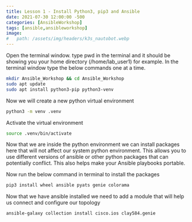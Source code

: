 ```yaml
---
title: Lesson 1 - Install Python3, pip3 and Ansible
date: 2021-07-30 12:00:00 -500
categories: [AnsibleWorkshop]
tags: [ansible,ansibleworkshop]
image:
#   path: /assets/img/headers/k3s_nautobot.webp
---
```


Open the terminal window. type pwd in the terminal and it should be showing you your home directory (/home/lab_user1) for example.
In the terminal window type the below commands one at a time.
```bash
mkdir Ansible_Workshop && cd Ansible_Workshop
sudo apt update
sudo apt install python3-pip python3-venv
```
Now we will create a new python virtual environment
```bash
python3 -m venv .venv
```
Activate the virtual environment
```bash
source .venv/bin/activate
```
Now that we are inside the python environment we can install packages here that will not affect our system python environment. This allows you to use different versions of ansible or other python packages that can potentially conflict. This also helps make your Ansible playbooks portable.

Now run the below command in terminal to install the packages
```bash
pip3 install wheel ansible pyats genie colorama 
```
Now that we have ansible installed we need to add a module that will help us connect and configure our topology
```bash
ansible-galaxy collection install cisco.ios clay584.genie
```